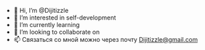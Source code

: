 - 👋 Hi, I’m @Dijitizzle
- 👀 I’m interested in  self-development
- 🌱 I’m currently learning 
- 💞️ I’m looking to collaborate on 
- 📫  Связаться со мной можно через почту Dijitizzle@gmail.com
<!---
Dijitizzle/Dijitizzle is a ✨ special ✨ repository because its `README.md` (this file) appears on your GitHub profile.
You can click the Preview link to take a look at your changes.
--->
